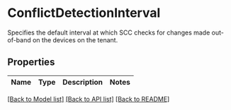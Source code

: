 # ConflictDetectionInterval

Specifies the default interval at which SCC checks for changes made out-of-band on the devices on the tenant.

## Properties

Name | Type | Description | Notes
------------ | ------------- | ------------- | -------------

[[Back to Model list]](../README.md#documentation-for-models) [[Back to API list]](../README.md#documentation-for-api-endpoints) [[Back to README]](../README.md)


